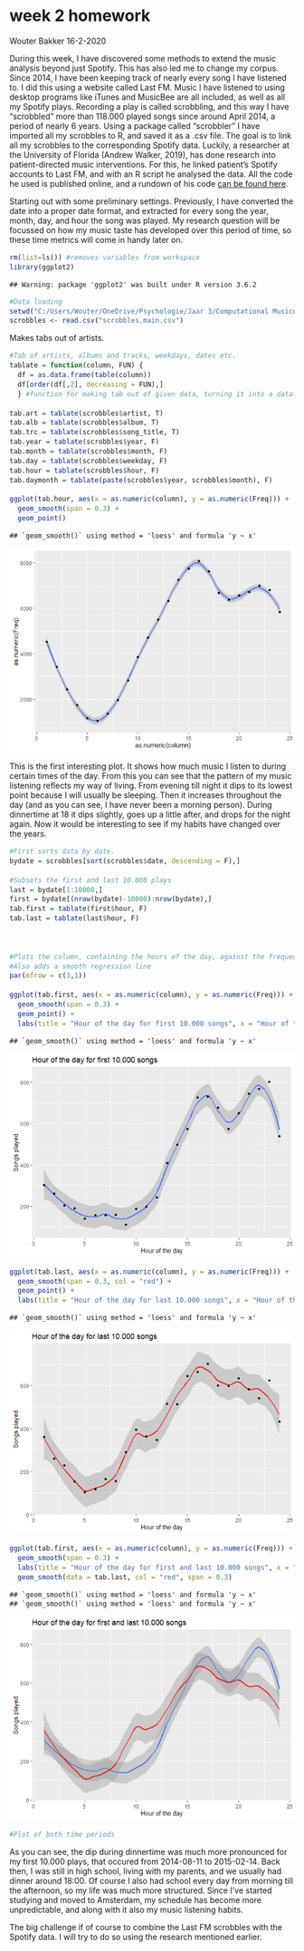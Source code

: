week 2 homework
================
Wouter Bakker
16-2-2020

During this week, I have discovered some methods to extend the music
analysis beyond just Spotify. This has also led me to change my corpus.
Since 2014, I have been keeping track of nearly every song I have
listened to. I did this using a website called Last FM. Music I have
listened to using desktop programs like iTunes and MusicBee are all
included, as well as all my Spotify plays. Recording a play is called
scrobbling, and this way I have “scrobbled” more than 118.000 played
songs since around April 2014, a period of nearly 6 years. Using a
package called “scrobbler” I have imported all my scrobbles to R, and
saved it as a .csv file. The goal is to link all my scrobbles to the
corresponding Spotify data. Luckily, a researcher at the University of
Florida (Andrew Walker, 2019), has done research into patient-directed
music interventions. For this, he linked patient’s Spotify accounts to
Last FM, and with an R script he analysed the data. All the code he used
is published online, and a rundown of his code [can be found
here](https://andrewlouiswalker.com/2019/12/08/music-listening-history-analysis-through-spotify-last-fm-and-genius-apis-for-music-and-delirium-study-in-pediatric-intensive-care-unit/).

Starting out with some preliminary settings. Previously, I have 
converted the date into a proper date format, and extracted for every
song the year, month, day, and hour the song was played. My research
question will be focussed on how my music taste has developed over this
period of time, so these time metrics will come in handy later on.

``` r
rm(list=ls()) #removes variables from workspace
library(ggplot2)
```

    ## Warning: package 'ggplot2' was built under R version 3.6.2

``` r
#Data loading
setwd("C:/Users/Wouter/OneDrive/Psychologie/Jaar 3/Computational Musicology/Last FM")
scrobbles <- read.csv("scrobbles.main.csv")
```

Makes tabs out of artists.

``` r
#Tab of artists, albums and tracks, weekdays, dates etc.
tablate = function(column, FUN) {
  df = as.data.frame(table(column))
  df[order(df[,2], decreasing = FUN),]
  } #function for making tab out of given data, turning it into a dataframe and sorting it by frequency

tab.art = tablate(scrobbles$artist, T)
tab.alb = tablate(scrobbles$album, T)
tab.trc = tablate(scrobbles$song_title, T)
tab.year = tablate(scrobbles$year, F)
tab.month = tablate(scrobbles$month, F)
tab.day = tablate(scrobbles$weekday, F)
tab.hour = tablate(scrobbles$hour, F)
tab.daymonth = tablate(paste(scrobbles$year, scrobbles$month), F)

ggplot(tab.hour, aes(x = as.numeric(column), y = as.numeric(Freq))) + 
  geom_smooth(span = 0.3) + 
  geom_point()
```

    ## `geom_smooth()` using method = 'loess' and formula 'y ~ x'

![](README_files/figure-gfm/unnamed-chunk-2-1.png)<!-- -->

This is the first interesting plot. It shows how much music I listen to
during certain times of the day. From this you can see that the pattern
of my music listening reflects my way of living. From evening till night
it dips to its lowest point because I will usually be sleeping. Then it
increases throughout the day (and as you can see, I have never been a
morning person). During dinnertime at 18 it dips slightly, goes up a
little after, and drops for the night again. Now it would be interesting
to see if my habits have changed over the years.

``` r
#First sorts data by date. 
bydate = scrobbles[sort(scrobbles$date, descending = F),]

#Subsets the first and last 10.000 plays
last = bydate[1:10000,]
first = bydate[(nrow(bydate)-10000):nrow(bydate),]
tab.first = tablate(first$hour, F)
tab.last = tablate(last$hour, F)



#Plots the column, containing the hours of the day, against the frequency it occurs. 
#Also adds a smooth regression line
par(mfrow = c(3,1))

ggplot(tab.first, aes(x = as.numeric(column), y = as.numeric(Freq))) +
  geom_smooth(span = 0.3) + 
  geom_point() + 
  labs(title = "Hour of the day for first 10.000 songs", x = "Hour of the day", y = "Songs played")
```

    ## `geom_smooth()` using method = 'loess' and formula 'y ~ x'

![](README_files/figure-gfm/unnamed-chunk-3-1.png)<!-- -->

``` r
ggplot(tab.last, aes(x = as.numeric(column), y = as.numeric(Freq))) + 
  geom_smooth(span = 0.3, col = "red") + 
  geom_point() +
  labs(title = "Hour of the day for last 10.000 songs", x = "Hour of the day", y = "Songs played")
```

    ## `geom_smooth()` using method = 'loess' and formula 'y ~ x'

![](README_files/figure-gfm/unnamed-chunk-3-2.png)<!-- -->

``` r
ggplot(tab.first, aes(x = as.numeric(column), y = as.numeric(Freq))) +
  geom_smooth(span = 0.3) + 
  labs(title = "Hour of the day for first and last 10.000 songs", x = "Hour of the day", y = "Songs played")+
  geom_smooth(data = tab.last, col = "red", span = 0.3)
```

    ## `geom_smooth()` using method = 'loess' and formula 'y ~ x'
    ## `geom_smooth()` using method = 'loess' and formula 'y ~ x'

![](README_files/figure-gfm/unnamed-chunk-3-3.png)<!-- -->

``` r
#Plot of both time periods
```

As you can see, the dip during dinnertime was much more pronounced for
my first 10.000 plays, that occured from 2014-08-11 to 2015-02-14. Back
then, I was still in high school, living with my parents, and we usually
had dinner around 18:00. Of course I also had school every day from
morning till the afternoon, so my life was much more structured. Since
I’ve started studying and moved to Amsterdam, my schedule has become
more unpredictable, and along with it also my music listening habits.

The big challenge if of course to combine the Last FM scrobbles with the
Spotify data. I will try to do so using the research mentioned earlier.

